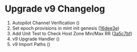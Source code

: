 # Upgrade v9 Changelog
1. Autopilot Channel Verification ([](https://github.com/Stride-Labs/stride/commit/))
2. Set epoch provisions in mint init genesis ([16dee3e](https://github.com/Stride-Labs/stride/commit/16dee3e4e3645f3118aa30a45159801873cd8bd4))
3. Add Unit Test to Check Host Zone Min/Max RR ([3a5c7bf](https://github.com/Stride-Labs/stride/commit/3a5c7bfcc3b8c5e7dd870f01bebeb9d949492203))
4. v9 Upgrade Handler ([](https://github.com/Stride-Labs/stride/commit/))
5. v9 Import Paths ([](https://github.com/Stride-Labs/stride/commit/))
